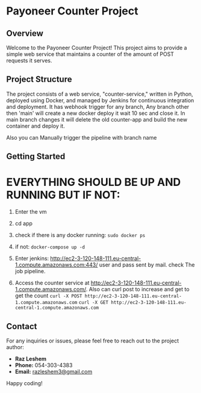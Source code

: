 # Payoneer Counter Project

## Overview

Welcome to the Payoneer Counter Project! This project aims to provide a simple web service that maintains a counter of the amount of POST requests it serves.

## Project Structure

The project consists of a web service, "counter-service," written in Python, deployed using Docker, and managed by Jenkins for continuous integration and deployment.
It has webhook trigger for any branch,
Any branch other then 'main' will create a new docker deploy it wait 10 sec and close it.
In main branch changes it will delete the old counter-app and build the new container and deploy it.

Also you can Manually trigger the pipeline with branch name

## Getting Started

#  EVERYTHING SHOULD BE UP AND RUNNING BUT IF NOT:

1. Enter the vm

2. cd app

3. check if there is any docker running:
    ```sudo docker ps```

4. if not:
    ```docker-compose up -d```

5. Enter jenkins:
    http://ec2-3-120-148-111.eu-central-1.compute.amazonaws.com:443/
    user and pass sent by mail.
    check The job pipeline.

6. Access the counter service at http://ec2-3-120-148-111.eu-central-1.compute.amazonaws.com/.
   Also can curl post to increase and get to get the count
   ```curl -X POST http://ec2-3-120-148-111.eu-central-1.compute.amazonaws.com```
   ```curl -X GET http://ec2-3-120-148-111.eu-central-1.compute.amazonaws.com```

## Contact

For any inquiries or issues, please feel free to reach out to the project author:

- **Raz Leshem**
- **Phone:** 054-303-4383
- **Email:** razleshem3@gmail.com

Happy coding!

